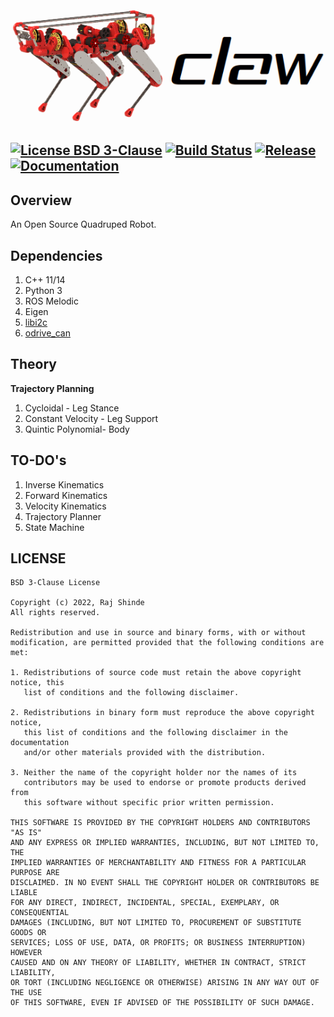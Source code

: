 <img src="assets/claw.png" width="510"/>

[![License BSD 3-Clause](https://img.shields.io/badge/License-BSD%203--Clause-blue.svg)](https://github.com/RajPShinde/CLAW/blob/master/LICENSE)
[![Build Status](https://travis-ci.org/RajPShinde/CLAW.svg?branch=master)](https://travis-ci.org/RajPShinde/CLAW)
[![Release](https://img.shields.io/badge/release-0.0.0-green)](https://github.com/RajPShinde/CLAW/releases)
[![Documentation](https://img.shields.io/badge/docs-unknown-lightgrey)](https://github.com/RajPShinde/CLAW/docs)
---

## Overview
An Open Source Quadruped Robot.

## Dependencies
1. C++ 11/14
2. Python 3
3. ROS Melodic
4. Eigen
5. [libi2c](https://github.com/amaork/libi2c)
6. [odrive_can](https://github.com/swankun/odrive_can)

## Theory
**Trajectory Planning**
1. Cycloidal - Leg Stance
2. Constant Velocity - Leg Support
3. Quintic Polynomial- Body

## TO-DO's
1. Inverse Kinematics
2. Forward Kinematics
3. Velocity Kinematics
4. Trajectory Planner
5. State Machine

## LICENSE
```
BSD 3-Clause License

Copyright (c) 2022, Raj Shinde
All rights reserved.

Redistribution and use in source and binary forms, with or without
modification, are permitted provided that the following conditions are met:

1. Redistributions of source code must retain the above copyright notice, this
   list of conditions and the following disclaimer.

2. Redistributions in binary form must reproduce the above copyright notice,
   this list of conditions and the following disclaimer in the documentation
   and/or other materials provided with the distribution.

3. Neither the name of the copyright holder nor the names of its
   contributors may be used to endorse or promote products derived from
   this software without specific prior written permission.

THIS SOFTWARE IS PROVIDED BY THE COPYRIGHT HOLDERS AND CONTRIBUTORS "AS IS"
AND ANY EXPRESS OR IMPLIED WARRANTIES, INCLUDING, BUT NOT LIMITED TO, THE
IMPLIED WARRANTIES OF MERCHANTABILITY AND FITNESS FOR A PARTICULAR PURPOSE ARE
DISCLAIMED. IN NO EVENT SHALL THE COPYRIGHT HOLDER OR CONTRIBUTORS BE LIABLE
FOR ANY DIRECT, INDIRECT, INCIDENTAL, SPECIAL, EXEMPLARY, OR CONSEQUENTIAL
DAMAGES (INCLUDING, BUT NOT LIMITED TO, PROCUREMENT OF SUBSTITUTE GOODS OR
SERVICES; LOSS OF USE, DATA, OR PROFITS; OR BUSINESS INTERRUPTION) HOWEVER
CAUSED AND ON ANY THEORY OF LIABILITY, WHETHER IN CONTRACT, STRICT LIABILITY,
OR TORT (INCLUDING NEGLIGENCE OR OTHERWISE) ARISING IN ANY WAY OUT OF THE USE
OF THIS SOFTWARE, EVEN IF ADVISED OF THE POSSIBILITY OF SUCH DAMAGE.
```